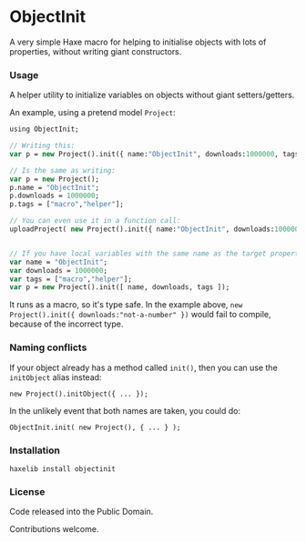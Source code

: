 ObjectInit
==========

A very simple Haxe macro for helping to initialise objects with lots of properties, without writing giant constructors.

### Usage

A helper utility to initialize variables on objects without giant setters/getters.

An example, using a pretend model `Project`:

```haxe
using ObjectInit;

// Writing this:       
var p = new Project().init({ name:"ObjectInit", downloads:1000000, tags:["macro","helper"] });

// Is the same as writing:
var p = new Project();
p.name = "ObjectInit";
p.downloads = 1000000;
p.tags = ["macro","helper"];

// You can even use it in a function call:
uploadProject( new Project().init({ name:"ObjectInit", downloads:1000000, tags:["macro","helper"] }) );


// If you have local variables with the same name as the target property, you can use an array to initialise:
var name = "ObjectInit";
var downloads = 1000000;
var tags = ["macro","helper"];
var p = new Project().init([ name, downloads, tags ]);
```

It runs as a macro, so it's type safe.  In the example above, `new Project().init({ downloads:"not-a-number" })` would fail to compile, because of the incorrect type.

### Naming conflicts

If your object already has a method called `init()`, then you can use the `initObject` alias instead:

    new Project().initObject({ ... });

In the unlikely event that both names are taken, you could do:

    ObjectInit.init( new Project(), { ... } );

### Installation

    haxelib install objectinit

### License

Code released into the Public Domain.

Contributions welcome.

